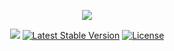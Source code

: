 <p align="center"><img src="https://laravel.com/assets/img/components/logo-laravel.svg"></p>

<p align="center">
<a href=""></a>
<a href="https://packagist.org/packages/laravel/framework"><img src="https://travis-ci.org/marcelsanting/captainprox.svg?branch=master"></a>
<a href="https://packagist.org/packages/laravel/framework"><img src="https://poser.pugx.org/laravel/framework/v/stable.svg" alt="Latest Stable Version"></a>
<a href="https://packagist.org/packages/laravel/framework"><img src="https://poser.pugx.org/laravel/framework/license.svg" alt="License"></a>
</p>
